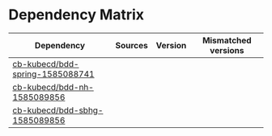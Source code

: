 # Dependency Matrix

Dependency | Sources | Version | Mismatched versions
---------- | ------- | ------- | -------------------
[cb-kubecd/bdd-spring-1585088741](https://github.com/cb-kubecd/bdd-spring-1585088741.git) |  | []() | 
[cb-kubecd/bdd-nh-1585089856](https://github.com/cb-kubecd/bdd-nh-1585089856.git) |  | []() | 
[cb-kubecd/bdd-sbhg-1585089856](https://github.com/cb-kubecd/bdd-sbhg-1585089856.git) |  | []() | 

